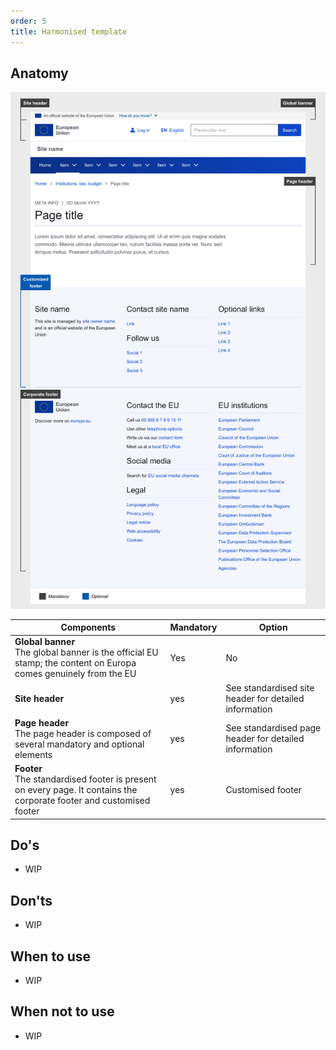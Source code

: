 ```yaml
---
order: 5
title: Harmonised template
---
```

## Anatomy

![](/cms-images/eu_standardised_1140.png)

| Components                                                                                                               | Mandatory | Option                                                |
| ------------------------------------------------------------------------------------------------------------------------ | --------- | ----------------------------------------------------- |
| **Global banner**<br />The global banner is the official EU stamp; the content on Europa comes genuinely from the EU     | Yes       | No                                                    |
| **Site header**                                                                                                          | yes       | See standardised site header for detailed information |
| **Page header**<br />The page header is composed of several mandatory and optional elements                              | yes       | See standardised page header for detailed information |
| **Footer**<br />The standardised footer is present on every page. It contains the corporate footer and customised footer | yes       | Customised footer                                     |

## Do's

- WIP

## Don'ts

- WIP

## When to use

- WIP

## When not to use

- WIP
